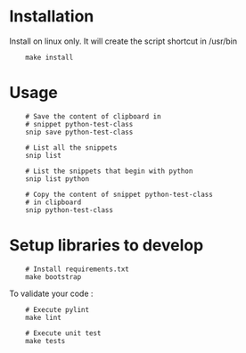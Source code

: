Installation
=============

Install on linux only. It will create the script shortcut in
/usr/bin

        make install

Usage
======

        # Save the content of clipboard in
        # snippet python-test-class
        snip save python-test-class

        # List all the snippets
        snip list

        # List the snippets that begin with python
        snip list python

        # Copy the content of snippet python-test-class
        # in clipboard
        snip python-test-class

Setup libraries to develop
==========================

        # Install requirements.txt
        make bootstrap

To validate your code :

        # Execute pylint
        make lint

        # Execute unit test
        make tests